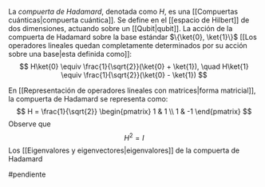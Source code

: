La _compuerta de Hadamard_, denotada como $H$, es una [[Compuertas cuánticas|compuerta cuántica]]. Se define en el [[espacio de Hilbert]] de dos dimensiones, actuando sobre un [[Qubit|qubit]]. La acción de la compuerta de Hadamard sobre la base estándar $\{\ket{0}, \ket{1}\}$ [[Los operadores lineales quedan completamente determinados por su acción sobre una base|esta definida como]]:
$$
H\ket{0} \equiv \frac{1}{\sqrt{2}}(\ket{0} + \ket{1}), \quad H\ket{1} \equiv \frac{1}{\sqrt{2}}(\ket{0} - \ket{1})
$$

En [[Representación de operadores lineales con matrices|forma matricial]], la compuerta de Hadamard se representa como:
$$
H = \frac{1}{\sqrt{2}}
\begin{pmatrix}
1 & 1 \\
1 & -1
\end{pmatrix}
$$
Observe que
$$
H^2 = I
$$
Los [[Eigenvalores y eigenvectores|eigenvalores]] de la compuerta de Hadamard



#pendiente 